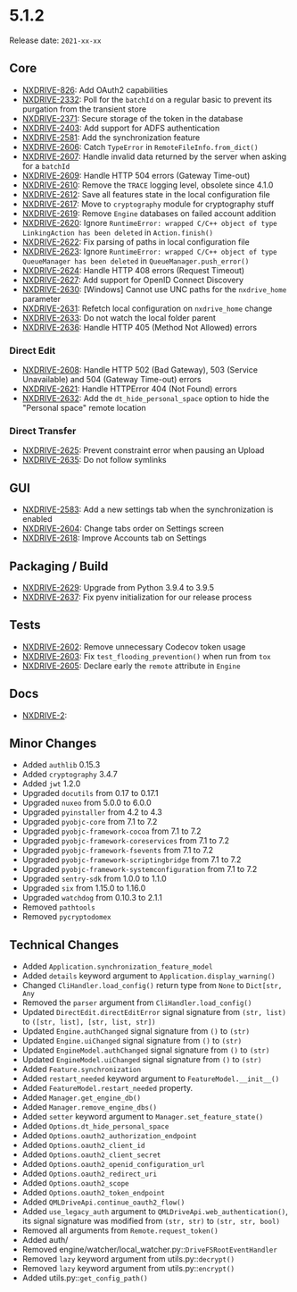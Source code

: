 # 5.1.2

Release date: `2021-xx-xx`

## Core

- [NXDRIVE-826](https://jira.nuxeo.com/browse/NXDRIVE-826): Add OAuth2 capabilities
- [NXDRIVE-2332](https://jira.nuxeo.com/browse/NXDRIVE-2332): Poll for the `batchId` on a regular basic to prevent its purgation from the transient store
- [NXDRIVE-2371](https://jira.nuxeo.com/browse/NXDRIVE-2371): Secure storage of the token in the database
- [NXDRIVE-2403](https://jira.nuxeo.com/browse/NXDRIVE-2403): Add support for ADFS authentication
- [NXDRIVE-2581](https://jira.nuxeo.com/browse/NXDRIVE-2581): Add the synchronization feature
- [NXDRIVE-2606](https://jira.nuxeo.com/browse/NXDRIVE-2606): Catch `TypeError` in `RemoteFileInfo.from_dict()`
- [NXDRIVE-2607](https://jira.nuxeo.com/browse/NXDRIVE-2607): Handle invalid data returned by the server when asking for a `batchId`
- [NXDRIVE-2609](https://jira.nuxeo.com/browse/NXDRIVE-2609): Handle HTTP 504 errors (Gateway Time-out)
- [NXDRIVE-2610](https://jira.nuxeo.com/browse/NXDRIVE-2610): Remove the `TRACE` logging level, obsolete since 4.1.0
- [NXDRIVE-2612](https://jira.nuxeo.com/browse/NXDRIVE-2612): Save all features state in the local configuration file
- [NXDRIVE-2617](https://jira.nuxeo.com/browse/NXDRIVE-2617): Move to `cryptography` module for cryptography stuff
- [NXDRIVE-2619](https://jira.nuxeo.com/browse/NXDRIVE-2619): Remove `Engine` databases on failed account addition
- [NXDRIVE-2620](https://jira.nuxeo.com/browse/NXDRIVE-2620): Ignore `RuntimeError: wrapped C/C++ object of type LinkingAction has been deleted` in `Action.finish()`
- [NXDRIVE-2622](https://jira.nuxeo.com/browse/NXDRIVE-2622): Fix parsing of paths in local configuration file
- [NXDRIVE-2623](https://jira.nuxeo.com/browse/NXDRIVE-2623): Ignore `RuntimeError: wrapped C/C++ object of type QueueManager has been deleted` in `QueueManager.push_error()`
- [NXDRIVE-2624](https://jira.nuxeo.com/browse/NXDRIVE-2624): Handle HTTP 408 errors (Request Timeout)
- [NXDRIVE-2627](https://jira.nuxeo.com/browse/NXDRIVE-2627): Add support for OpenID Connect Discovery
- [NXDRIVE-2630](https://jira.nuxeo.com/browse/NXDRIVE-2630): [Windows] Cannot use UNC paths for the `nxdrive_home` parameter
- [NXDRIVE-2631](https://jira.nuxeo.com/browse/NXDRIVE-2631): Refetch local configuration on `nxdrive_home` change
- [NXDRIVE-2633](https://jira.nuxeo.com/browse/NXDRIVE-2633): Do not watch the local folder parent
- [NXDRIVE-2636](https://jira.nuxeo.com/browse/NXDRIVE-2636): Handle HTTP 405 (Method Not Allowed) errors

### Direct Edit

- [NXDRIVE-2608](https://jira.nuxeo.com/browse/NXDRIVE-2608): Handle HTTP 502 (Bad Gateway), 503 (Service Unavailable) and 504 (Gateway Time-out) errors
- [NXDRIVE-2621](https://jira.nuxeo.com/browse/NXDRIVE-2621): Handle HTTPError 404 (Not Found) errors
- [NXDRIVE-2632](https://jira.nuxeo.com/browse/NXDRIVE-2632): Add the `dt_hide_personal_space` option to hide the "Personal space" remote location

### Direct Transfer

- [NXDRIVE-2625](https://jira.nuxeo.com/browse/NXDRIVE-2625): Prevent constraint error when pausing an Upload
- [NXDRIVE-2635](https://jira.nuxeo.com/browse/NXDRIVE-2635): Do not follow symlinks

## GUI

- [NXDRIVE-2583](https://jira.nuxeo.com/browse/NXDRIVE-2583): Add a new settings tab when the synchronization is enabled
- [NXDRIVE-2604](https://jira.nuxeo.com/browse/NXDRIVE-2604): Change tabs order on Settings screen
- [NXDRIVE-2618](https://jira.nuxeo.com/browse/NXDRIVE-2618): Improve Accounts tab on Settings

## Packaging / Build

- [NXDRIVE-2629](https://jira.nuxeo.com/browse/NXDRIVE-2629): Upgrade from Python 3.9.4 to 3.9.5
- [NXDRIVE-2637](https://jira.nuxeo.com/browse/NXDRIVE-2637): Fix pyenv initialization for our release process

## Tests

- [NXDRIVE-2602](https://jira.nuxeo.com/browse/NXDRIVE-2602): Remove unnecessary Codecov token usage
- [NXDRIVE-2603](https://jira.nuxeo.com/browse/NXDRIVE-2603): Fix `test_flooding_prevention()` when run from `tox`
- [NXDRIVE-2605](https://jira.nuxeo.com/browse/NXDRIVE-2605): Declare early the `remote` attribute in `Engine`

## Docs

- [NXDRIVE-2](https://jira.nuxeo.com/browse/NXDRIVE-2):

## Minor Changes

- Added `authlib` 0.15.3
- Added `cryptography` 3.4.7
- Added `jwt` 1.2.0
- Upgraded `docutils` from 0.17 to 0.17.1
- Upgraded `nuxeo` from 5.0.0 to 6.0.0
- Upgraded `pyinstaller` from 4.2 to 4.3
- Upgraded `pyobjc-core` from 7.1 to 7.2
- Upgraded `pyobjc-framework-cocoa` from 7.1 to 7.2
- Upgraded `pyobjc-framework-coreservices` from 7.1 to 7.2
- Upgraded `pyobjc-framework-fsevents` from 7.1 to 7.2
- Upgraded `pyobjc-framework-scriptingbridge` from 7.1 to 7.2
- Upgraded `pyobjc-framework-systemconfiguration` from 7.1 to 7.2
- Upgraded `sentry-sdk` from 1.0.0 to 1.1.0
- Upgraded `six` from 1.15.0 to 1.16.0
- Upgraded `watchdog` from 0.10.3 to 2.1.1
- Removed `pathtools`
- Removed `pycryptodomex`

## Technical Changes

- Added `Application.synchronization_feature_model`
- Added `details` keyword argument to `Application.display_warning()`
- Changed `CliHandler.load_config()` return type from `None` to `Dict[str, Any`
- Removed the `parser` argument from `CliHandler.load_config()`
- Updated `DirectEdit.directEditError` signal signature from `(str, list)` to `([str, list], [str, list, str])`
- Updated `Engine.authChanged` signal signature from `()` to `(str)`
- Updated `Engine.uiChanged` signal signature from `()` to `(str)`
- Updated `EngineModel.authChanged` signal signature from `()` to `(str)`
- Updated `EngineModel.uiChanged` signal signature from `()` to `(str)`
- Added `Feature.synchronization`
- Added `restart_needed` keyword argument to `FeatureModel.__init__()`
- Added `FeatureModel.restart_needed` property.
- Added `Manager.get_engine_db()`
- Added `Manager.remove_engine_dbs()`
- Added `setter` keyword argument to `Manager.set_feature_state()`
- Added `Options.dt_hide_personal_space`
- Added `Options.oauth2_authorization_endpoint`
- Added `Options.oauth2_client_id`
- Added `Options.oauth2_client_secret`
- Added `Options.oauth2_openid_configuration_url`
- Added `Options.oauth2_redirect_uri`
- Added `Options.oauth2_scope`
- Added `Options.oauth2_token_endpoint`
- Added `QMLDriveApi.continue_oauth2_flow()`
- Added `use_legacy_auth` argument to `QMLDriveApi.web_authentication()`, its signal signature was modified from `(str, str)` to `(str, str, bool)`
- Removed all arguments from `Remote.request_token()`
- Added auth/
- Removed engine/watcher/local_watcher.py::`DriveFSRootEventHandler`
- Removed `lazy` keyword argument from utils.py::`decrypt()`
- Removed `lazy` keyword argument from utils.py::`encrypt()`
- Added utils.py::`get_config_path()`
